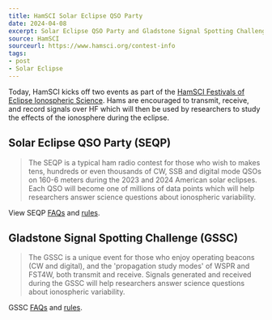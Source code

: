 ```yaml
---
title: HamSCI Solar Eclipse QSO Party
date: 2024-04-08
excerpt: Solar Eclipse QSO Party and Gladstone Signal Spotting Challenge take place today.
source: HamSCI
sourceurl: https://www.hamsci.org/contest-info
tags:
- post
- Solar Eclipse
---
```

Today, HamSCI kicks off two events as part of the [HamSCI Festivals of Eclipse Ionospheric Science](https://www.hamsci.org/contest-info#Festivals). Hams are encouraged to transmit, receive, and record signals over HF which will then be used by researchers to study the effects of the ionosphere during the eclipse.

## Solar Eclipse QSO Party (SEQP)

> The SEQP is a typical ham radio contest for those who wish to makes tens, hundreds or even thousands of CW, SSB and digital mode QSOs on 160-6 meters during the 2023 and 2024 American solar eclipses.  Each QSO will become one of millions of data points which will help researchers answer science questions about ionospheric variability.

View SEQP [FAQs](http://hamsci.org/seqp-faqs) and [rules](https://hamsci.org/seqp-rules).

## Gladstone Signal Spotting Challenge (GSSC)

> The GSSC is a unique event for those who enjoy operating beacons (CW and digital), and the 'propagation study modes' of WSPR and FST4W, both transmit and receive.  Signals generated and received during the GSSC will help researchers answer science questions about ionospheric variability.

GSSC [FAQs](http://hamsci.org/gssc-faqs) and [rules](https://hamsci.org/gssc-rules).